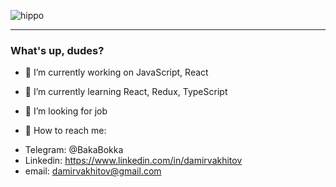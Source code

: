 ![hippo](https://media1.tenor.com/images/da4740e26c0830482f40e0ec3829f014/tenor.gif?itemid=9957547)
*****


### What's up, dudes?


- 🔭 I’m currently working on JavaScript, React
- 🌱 I’m currently learning React, Redux, TypeScript
- 👯 I’m looking for job

- 💬 How to reach me:
* Telegram: @BakaBokka
* Linkedin: https://www.linkedin.com/in/damirvakhitov
* email: damirvakhitov@gmail.com

